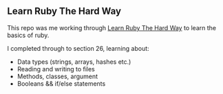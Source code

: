 ## Learn Ruby The Hard Way

This repo was me working through [Learn Ruby The Hard Way](http://learnrubythehardway.org/) to learn the basics of ruby.

I completed through to section 26, learning about:

* Data types (strings, arrays, hashes etc.)
* Reading and writing to files
* Methods, classes, argument
* Booleans && if/else statements
